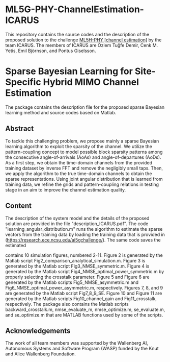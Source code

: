 # ML5G-PHY-ChannelEstimation-ICARUS
This repository contains the source codes and the description of the proposed solution to the challenge [ML5H-PHY [channel estimation]](https://research.ece.ncsu.edu/ai5gchallenge/) by the team ICARUS. The members of ICARUS are Özlem Tuğfe Demir, Cenk M. Yetis, Emil Björnson, and Pontus Giselsson.

Sparse Bayesian Learning for Site-Specific Hybrid MIMO Channel Estimation
==================


The package contains the description file for the proposed sparse Bayesian learning method and source codes based on Matlab.


## Abstract 

To tackle this challenging problem, we propose
mainly a sparse Bayesian learning algorithm to exploit the
sparsity of the channel. We utilize the pattern-coupling concept
to model possible block sparsity patterns among the consecutive
angle-of-arrivals (AoAs) and angle-of-departures (AoDs). As a
first step, we obtain the time-domain channels from the provided
training dataset by inverse FFT and remove the negligibly small
taps. Then, we apply the algorithm to the true time-domain
channels to obtain the sparse representations. Using joint angular
distribution that is learned from training data, we refine the
grids and pattern-coupling relations in testing stage in an aim to
improve the channel estimation quality.


## Content 

The description of the system model and the details of the proposed solution are provided in the file "description_ICARUS.pdf". The code "learning_angular_distribution.m" runs the algorithm to estimate the sparse vectors from the training data by loading the training data that is provided in (https://research.ece.ncsu.edu/ai5gchallenge/). The same code saves the estimated

contains 10 simulation figures, numbered 2-11. Figure 2 is generated by the Matlab script Fig2_comparison_analytical_simulation.m. Figure 3 is generated by the Matlab script Fig3_NMSE_symmetric.m. Figure 4 is generated by the Matlab script Fig4_NMSE_optimal_power_symmetric.m by properly selecting the crosstalk parameter. Figure 5 and Figure 6 are generated by the Matlab scripts Fig5_NMSE_asymmetric.m and Fig6_NMSE_optimal_power_asymmetric.m, respectively. Figures 7, 8, and 9 are generated by the Matlab script Fig7_8_9_SE. Figure 10 and Figure 11 are generated by the Matlab scripts Fig10_channel_gain and Fig11_crosstalk, respectively. The package also contains the Matlab scripts backward_crosstalk.m, nmse_evaluate_m, nmse_optimize.m, se_evaluate.m, and se_optimize.m that are MATLAB functions used by some of the scripts.



## Acknowledgements

The work of all team members was supported by the Wallenberg AI, Autonomous Systems and Software Program (WASP) funded by the Knut and Alice Wallenberg Foundation. 
